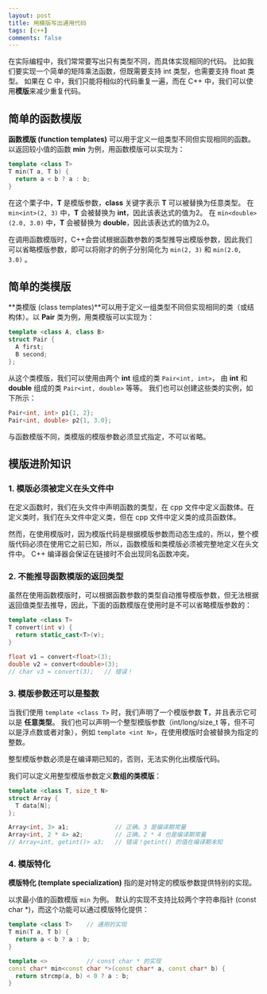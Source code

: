 ```yaml
---
layout: post
title: 用模版写出通用代码
tags: [c++]
comments: false
---
```


在实际编程中，我们常常要写出只有类型不同，而具体实现相同的代码。
比如我们要实现一个简单的矩阵乘法函数，但既需要支持 int 类型，也需要支持 float 类型。
如果在 C 中，我们只能将相似的代码重复一遍，而在 C++ 中，我们可以使用**模版**来减少重复代码。

<!--more-->

## 简单的函数模版 ##

**函数模版 (function templates)** 可以用于定义一组类型不同但实现相同的函数。以返回较小值的函数 **min** 为例，用函数模版可以实现为：

```cpp
template <class T>
T min(T a, T b) {
  return a < b ? a : b;
}
```

在这个栗子中，**T** 是模版参数，**class** 关键字表示 **T** 可以被替换为任意类型。
在 `min<int>(2, 3)` 中，**T** 会被替换为 **int**，因此该表达式的值为2。
在 `min<double>(2.0, 3.0)` 中，**T** 会被替换为 **double**，因此该表达式的值为2.0。

在调用函数模版时，C++会尝试根据函数参数的类型推导出模版参数，因此我们可以省略模版参数，即可以将刚才的例子分别简化为 `min(2, 3)` 和 `min(2.0, 3.0)` 。

## 简单的类模版 ##

**类模版 (class templates)**可以用于定义一组类型不同但实现相同的类（或结构体）。以 **Pair** 类为例，用类模版可以实现为：

```cpp
template <class A, class B>
struct Pair {
  A first;
  B second;
};
```

从这个类模版，我们可以使用由两个 **int** 组成的类 `Pair<int, int>`，
由 **int** 和 **double** 组成的类 `Pair<int, double>` 等等。
我们也可以创建这些类的实例，如下所示：

```cpp
Pair<int, int> p1{1, 2};
Pair<int, double> p2{1, 3.0};
```

与函数模版不同，类模版的模版参数必须显式指定，不可以省略。

## 模版进阶知识 ##

### 1. 模版必须被定义在头文件中 ###

在定义函数时，我们在头文件中声明函数的类型，在 cpp 文件中定义函数体。在定义类时，我们在头文件中定义类，但在 cpp 文件中定义类的成员函数体。

然而，在使用模版时，因为模版代码是根据模版参数而动态生成的，所以，整个模版代码必须在使用它之前已知，所以，函数模版和类模版必须被完整地定义在头文件中。
C++ 编译器会保证在链接时不会出现同名函数冲突。


### 2. 不能推导函数模版的返回类型 ###

虽然在使用函数模版时，可以根据函数参数的类型自动推导模版参数，但无法根据返回值类型去推导，因此，下面的函数模版在使用时是不可以省略模版参数的：

```cpp
template <class T>
T convert(int v) {
  return static_cast<T>(v);
}

float v1 = convert<float>(3);
double v2 = convert<double>(3);
// char v3 = convert(3);   // 错误！
```

### 3. 模版参数还可以是整数 ###

当我们使用 `template <class T>` 时，我们声明了一个模版参数 **T**，并且表示它可以是 **任意类型**。
我们也可以声明一个整型模版参数（int/long/size_t 等，但不可以是浮点数或者对象），例如 `template <int N>`，在使用模版时会被替换为指定的整数。

整型模版参数必须是在编译期已知的，否则，无法实例化出模版代码。

我们可以定义用整型模版参数定义**数组的类模版**：

```cpp
template <class T, size_t N>
struct Array {
  T data[N];
};

Array<int, 3> a1;             // 正确。3 是编译期常量
Array<int, 2 * 4> a2;         // 正确。2 * 4 也是编译期常量
// Array<int, getint()> a3;   // 错误！getint() 的值在编译期未知
```

### 4. 模版特化 ###

**模版特化 (template specialization)** 指的是对特定的模版参数提供特别的实现。

以求最小值的函数模版 `min` 为例。
默认的实现不支持比较两个字符串指针 (const char *)，而这个功能可以通过模版特化提供：

```cpp
template <class T>    // 通用的实现
T min(T a, T b) {
  return a < b ? a : b;
}

template <>           // const char * 的实现
const char* min<const char *>(const char* a, const char* b) {
  return strcmp(a, b) < 0 ? a : b;
}
```
